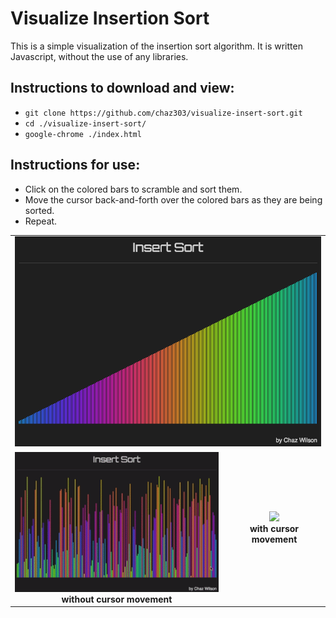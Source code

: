# Visualize Insertion Sort

This is a simple visualization of the insertion sort algorithm. It is written Javascript, without the use of any libraries.

## Instructions to download and view:

* `git clone https://github.com/chaz303/visualize-insert-sort.git`
* `cd ./visualize-insert-sort/`
* `google-chrome ./index.html`

## Instructions for use:

* Click on the colored bars to scramble and sort them.
* Move the cursor back-and-forth over the colored bars as they are being sorted.
* Repeat.

<table width="width:100%">
 <tr><td colspan="2" align="center">
<img src="./img/insertsort.png">
 </td></tr>
  <tr>
   <td align="center"><img src="./img/insertsort1.gif"><br><b>without cursor movement</b></td>
    <td align="center"><img src="./img/insertsort2.gif"><br><b>with cursor movement</b></td>
   </tr>
 </table>

